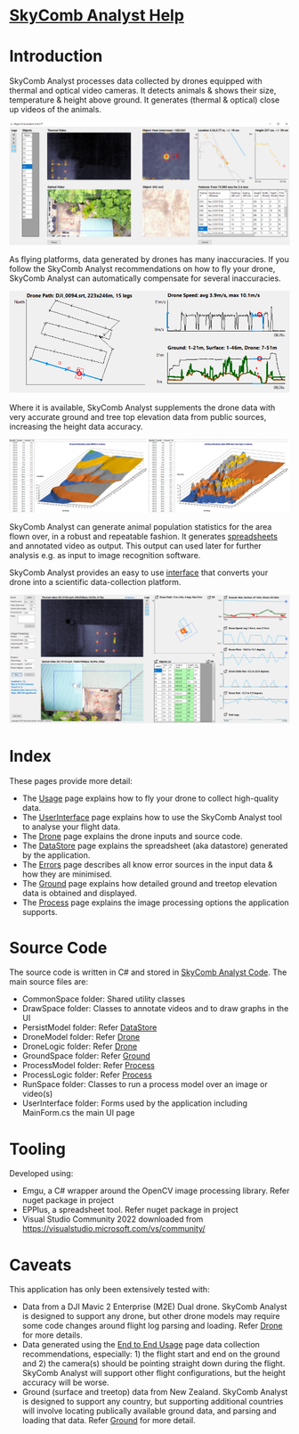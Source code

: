 # [SkyComb Analyst Help](https://github.com/PhilipQuirke/SkyCombAnalystHelp/) 

# Introduction
SkyComb Analyst processes data collected by drones equipped with thermal and optical video cameras. It detects animals & shows their size, temperature & height above ground. It generates (thermal & optical) close up videos of the animals.

![Object Explorer](./Static/ObjectExplorer.png?raw=true "Object Explorer")

As flying platforms, data generated by drones has many inaccuracies. If you follow the SkyComb Analyst recommendations on how to fly your drone, SkyComb Analyst can automatically compensate for several inaccuracies. 

![Path, Speed & Altitude](./Static/Overview1.png?raw=true "Path, Speed & Altitude")

Where it is available, SkyComb Analyst supplements the drone data with very accurate ground and tree top elevation data from public sources, increasing the height data accuracy.

![DEM & DSM Elevations](./Static/Overview2.png?raw=true "DEM & DSM Elevations")

SkyComb Analyst can generate animal population statistics for the area flown over, in a robust and repeatable fashion. It generates [spreadsheets](./DataStore.md) and annotated video as output. This output can used later for further analysis e.g. as input to image recognition software.

SkyComb Analyst provides an easy to use [interface](./UserInterface.md) that converts your drone into a scientific data-collection platform.

![User Interface](./Static/UIExample.png?raw=true "User Interface")


# Index
These pages provide more detail:
- The [Usage](./Usage.md) page explains how to fly your drone to collect high-quality data.
- The [UserInterface](./UserInterface.md) page explains how to use the SkyComb Analyst tool to analyse your flight data. 
- The [Drone](./Drone.md) page explains the drone inputs and source code.
- The [DataStore](./DataStore.md) page explains the spreadsheet (aka datastore) generated by the application.
- The [Errors](./Errors.md) page describes all know error sources in the input data & how they are minimised. 
- The [Ground](./Ground.md) page explains how detailed ground and treetop elevation data is obtained and displayed.
- The [Process](./Process.md) page explains the image processing options the application supports.


# Source Code
The source code is written in C# and stored in [SkyComb Analyst Code](https://github.com/PhilipQuirke/SkyCombAnalyst/). 
The main source files are:
- CommonSpace folder: Shared utility classes
- DrawSpace folder: Classes to annotate videos and to draw graphs in the UI
- PersistModel folder: Refer [DataStore](./DataStore.md)
- DroneModel folder: Refer [Drone](./Drone.md)
- DroneLogic folder: Refer [Drone](./Drone.md)
- GroundSpace folder: Refer [Ground](./Ground.md)
- ProcessModel folder: Refer [Process](./Process.md) 
- ProcessLogic folder: Refer [Process](./Process.md) 
- RunSpace folder: Classes to run a process model over an image or video(s)
- UserInterface folder: Forms used by the application including MainForm.cs the main UI page


# Tooling 
Developed using:
- Emgu, a C# wrapper around the OpenCV image processing library. Refer nuget package in project
- EPPlus, a spreadsheet tool. Refer nuget package in project
- Visual Studio Community 2022 downloaded from https://visualstudio.microsoft.com/vs/community/

# Caveats
This application has only been extensively tested with:
- Data from a DJI Mavic 2 Enterprise (M2E) Dual drone. SkyComb Analyst is designed to support any drone, but other drone models may require some code changes around flight log parsing and loading. Refer [Drone](./Drone.md) for more details.
- Data generated using the [End to End Usage](./Usage.md) page data collection recommendations, especially: 1) the flight start and end on the ground and 2) the camera(s) should be pointing straight down during the flight. SkyComb Analyst will support other flight configurations, but the height accuracy will be worse.  
- Ground (surface and treetop) data from New Zealand. SkyComb Analyst is designed to support any country, but supporting additional countries will involve locating publically available ground data, and parsing and loading that data. Refer [Ground](./Ground.md) for more detail.

